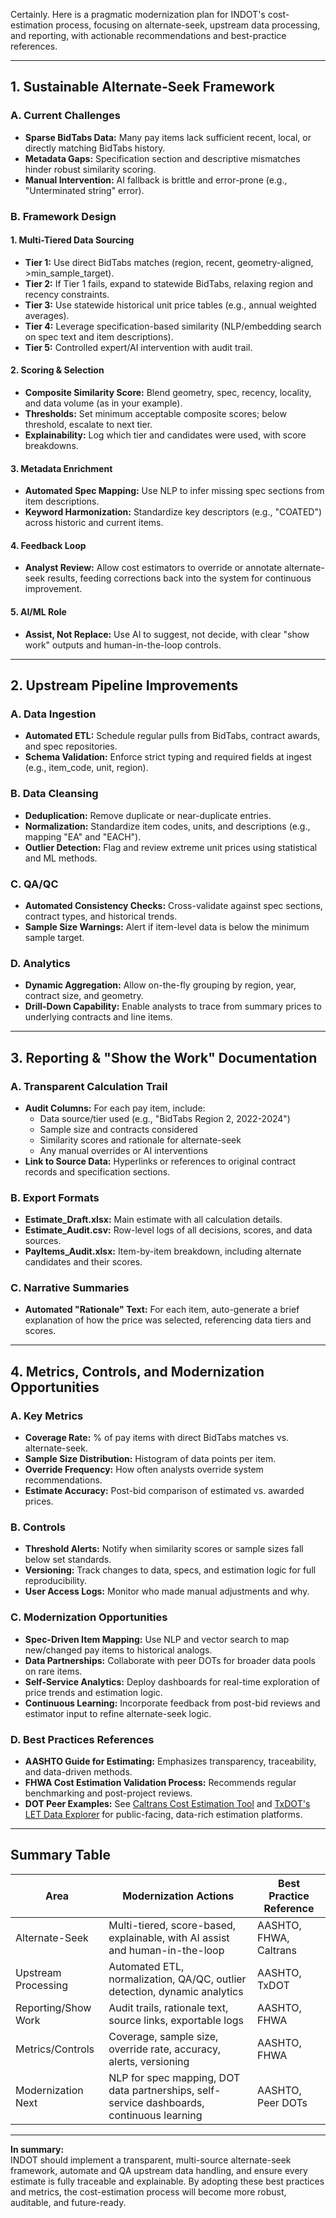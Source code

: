 Certainly. Here is a pragmatic modernization plan for INDOT's cost-estimation process, focusing on alternate-seek, upstream data processing, and reporting, with actionable recommendations and best-practice references.

---

## 1. Sustainable Alternate-Seek Framework

### **A. Current Challenges**
- **Sparse BidTabs Data:** Many pay items lack sufficient recent, local, or directly matching BidTabs history.
- **Metadata Gaps:** Specification section and descriptive mismatches hinder robust similarity scoring.
- **Manual Intervention:** AI fallback is brittle and error-prone (e.g., "Unterminated string" error).

### **B. Framework Design**

#### **1. Multi-Tiered Data Sourcing**
- **Tier 1:** Use direct BidTabs matches (region, recent, geometry-aligned, >min_sample_target).
- **Tier 2:** If Tier 1 fails, expand to statewide BidTabs, relaxing region and recency constraints.
- **Tier 3:** Use statewide historical unit price tables (e.g., annual weighted averages).
- **Tier 4:** Leverage specification-based similarity (NLP/embedding search on spec text and item descriptions).
- **Tier 5:** Controlled expert/AI intervention with audit trail.

#### **2. Scoring & Selection**
- **Composite Similarity Score:** Blend geometry, spec, recency, locality, and data volume (as in your example).
- **Thresholds:** Set minimum acceptable composite scores; below threshold, escalate to next tier.
- **Explainability:** Log which tier and candidates were used, with score breakdowns.

#### **3. Metadata Enrichment**
- **Automated Spec Mapping:** Use NLP to infer missing spec sections from item descriptions.
- **Keyword Harmonization:** Standardize key descriptors (e.g., "COATED") across historic and current items.

#### **4. Feedback Loop**
- **Analyst Review:** Allow cost estimators to override or annotate alternate-seek results, feeding corrections back into the system for continuous improvement.

#### **5. AI/ML Role**
- **Assist, Not Replace:** Use AI to suggest, not decide, with clear "show work" outputs and human-in-the-loop controls.

---

## 2. Upstream Pipeline Improvements

### **A. Data Ingestion**
- **Automated ETL:** Schedule regular pulls from BidTabs, contract awards, and spec repositories.
- **Schema Validation:** Enforce strict typing and required fields at ingest (e.g., item_code, unit, region).

### **B. Data Cleansing**
- **Deduplication:** Remove duplicate or near-duplicate entries.
- **Normalization:** Standardize item codes, units, and descriptions (e.g., mapping "EA" and "EACH").
- **Outlier Detection:** Flag and review extreme unit prices using statistical and ML methods.

### **C. QA/QC**
- **Automated Consistency Checks:** Cross-validate against spec sections, contract types, and historical trends.
- **Sample Size Warnings:** Alert if item-level data is below the minimum sample target.

### **D. Analytics**
- **Dynamic Aggregation:** Allow on-the-fly grouping by region, year, contract size, and geometry.
- **Drill-Down Capability:** Enable analysts to trace from summary prices to underlying contracts and line items.

---

## 3. Reporting & "Show the Work" Documentation

### **A. Transparent Calculation Trail**
- **Audit Columns:** For each pay item, include:
  - Data source/tier used (e.g., "BidTabs Region 2, 2022-2024")
  - Sample size and contracts considered
  - Similarity scores and rationale for alternate-seek
  - Any manual overrides or AI interventions
- **Link to Source Data:** Hyperlinks or references to original contract records and specification sections.

### **B. Export Formats**
- **Estimate_Draft.xlsx:** Main estimate with all calculation details.
- **Estimate_Audit.csv:** Row-level logs of all decisions, scores, and data sources.
- **PayItems_Audit.xlsx:** Item-by-item breakdown, including alternate candidates and their scores.

### **C. Narrative Summaries**
- **Automated "Rationale" Text:** For each item, auto-generate a brief explanation of how the price was selected, referencing data tiers and scores.

---

## 4. Metrics, Controls, and Modernization Opportunities

### **A. Key Metrics**
- **Coverage Rate:** % of pay items with direct BidTabs matches vs. alternate-seek.
- **Sample Size Distribution:** Histogram of data points per item.
- **Override Frequency:** How often analysts override system recommendations.
- **Estimate Accuracy:** Post-bid comparison of estimated vs. awarded prices.

### **B. Controls**
- **Threshold Alerts:** Notify when similarity scores or sample sizes fall below set standards.
- **Versioning:** Track changes to data, specs, and estimation logic for full reproducibility.
- **User Access Logs:** Monitor who made manual adjustments and why.

### **C. Modernization Opportunities**
- **Spec-Driven Item Mapping:** Use NLP and vector search to map new/changed pay items to historical analogs.
- **Data Partnerships:** Collaborate with peer DOTs for broader data pools on rare items.
- **Self-Service Analytics:** Deploy dashboards for real-time exploration of price trends and estimation logic.
- **Continuous Learning:** Incorporate feedback from post-bid reviews and estimator input to refine alternate-seek logic.

### **D. Best Practices References**
- **AASHTO Guide for Estimating:** Emphasizes transparency, traceability, and data-driven methods.
- **FHWA Cost Estimation Validation Process:** Recommends regular benchmarking and post-project reviews.
- **DOT Peer Examples:** See [Caltrans Cost Estimation Tool](https://dot.ca.gov/programs/construction/cost-estimating) and [TxDOT's LET Data Explorer](https://www.txdot.gov/business/resources/let-data.html) for public-facing, data-rich estimation platforms.

---

## **Summary Table**

| Area                   | Modernization Actions                                                                 | Best Practice Reference                |
|------------------------|--------------------------------------------------------------------------------------|----------------------------------------|
| Alternate-Seek         | Multi-tiered, score-based, explainable, with AI assist and human-in-the-loop         | AASHTO, FHWA, Caltrans                 |
| Upstream Processing    | Automated ETL, normalization, QA/QC, outlier detection, dynamic analytics            | AASHTO, TxDOT                          |
| Reporting/Show Work    | Audit trails, rationale text, source links, exportable logs                          | AASHTO, FHWA                           |
| Metrics/Controls       | Coverage, sample size, override rate, accuracy, alerts, versioning                   | AASHTO, FHWA                           |
| Modernization Next     | NLP for spec mapping, DOT data partnerships, self-service dashboards, continuous learning | AASHTO, Peer DOTs                      |

---

**In summary:**  
INDOT should implement a transparent, multi-source alternate-seek framework, automate and QA upstream data handling, and ensure every estimate is fully traceable and explainable. By adopting these best practices and metrics, the cost-estimation process will become more robust, auditable, and future-ready.